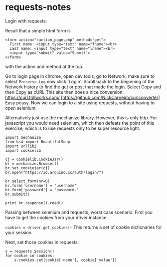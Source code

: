 # requests-notes

Login with requests:

Recall that a simple html form is 
```
<form action="/action_page.php" method="get">
  First name: <input type="text" name="fname"><br>
  Last name: <input type="text" name="lname"><br>
  <input type="submit" value="Submit">
</form>
```
with the action and method at the top.

Go to login page in chrome, 
open dev tools, 
go to Network, 
make sure to select ```Preserve Log```
now click 'Login'.
Scroll back to the beginning of the Network history to find the get or post that made the login.
Select Copy and then Copy as cURL
This site then does a nice conversion:
https://curl.trillworks.com/ [https://github.com/NickCarneiro/curlconverter]
Easy peasy. 
Now we can login to a site using requests, without having to open selenium.

Alternatively just use the mechanize library. However, this is only http. For javascript you would need selenium, which then defeats the point of this exercise, which is to use requests only to be super resource light.
```
import mechanize
from bs4 import BeautifulSoup
import urllib2 
import cookielib

cj = cookielib.CookieJar()
br = mechanize.Browser()
br.set_cookiejar(cj)
br.open("https://id.arduino.cc/auth/login/")

br.select_form(nr=0)
br.form['username'] = 'username'
br.form['password'] = 'password.'
br.submit()

print br.response().read()
```

Passing between selenium and requests, worst case scenario:
First you have to get the cookies from your driver instance:

```cookies = driver.get_cookies()```
This returns a set of cookie dictionaries for your session.

Next, set those cookies in requests:

```
s = requests.Session()
for cookie in cookies:
    s.cookies.set(cookie['name'], cookie['value'])
```
